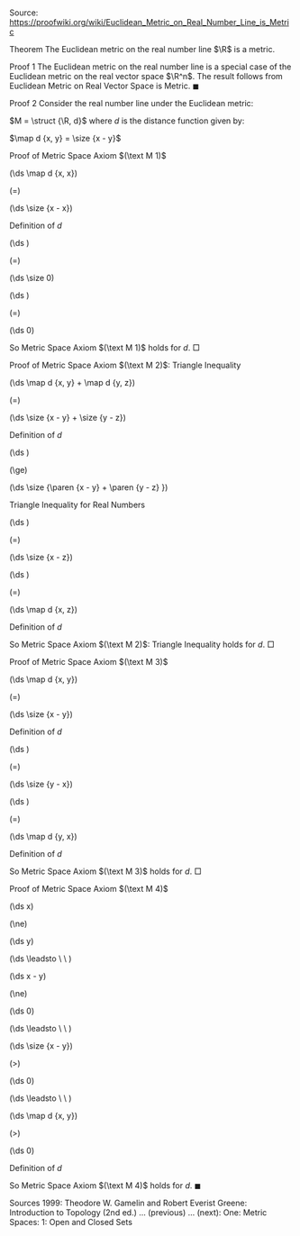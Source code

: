 # 

Source: https://proofwiki.org/wiki/Euclidean_Metric_on_Real_Number_Line_is_Metric



Theorem
The Euclidean metric on the real number line $\R$ is a metric.


Proof 1
The Euclidean metric on the real number line is a special case of the Euclidean metric on the real vector space $\R^n$.
The result follows from Euclidean Metric on Real Vector Space is Metric.
$\blacksquare$


Proof 2
Consider the real number line under the Euclidean metric:

$M = \struct {\R, d}$
where $d$ is the distance function given by:

$\map d {x, y} = \size {x - y}$


Proof of Metric Space Axiom $(\text M 1)$













\(\ds \map d {x, x}\)

\(=\)







\(\ds \size {x - x}\)





Definition of $d$














\(\ds \)

\(=\)







\(\ds \size 0\)




















\(\ds \)

\(=\)







\(\ds 0\)









So Metric Space Axiom $(\text M 1)$ holds for $d$.
$\Box$


Proof of Metric Space Axiom $(\text M 2)$: Triangle Inequality













\(\ds \map d {x, y} + \map d {y, z}\)

\(=\)







\(\ds \size {x - y} + \size {y - z}\)





Definition of $d$














\(\ds \)

\(\ge\)







\(\ds \size {\paren {x - y} + \paren {y - z} }\)





Triangle Inequality for Real Numbers














\(\ds \)

\(=\)







\(\ds \size {x - z}\)




















\(\ds \)

\(=\)







\(\ds \map d {x, z}\)





Definition of $d$



So Metric Space Axiom $(\text M 2)$: Triangle Inequality holds for $d$.
$\Box$


Proof of Metric Space Axiom $(\text M 3)$













\(\ds \map d {x, y}\)

\(=\)







\(\ds \size {x - y}\)





Definition of $d$














\(\ds \)

\(=\)







\(\ds \size {y - x}\)




















\(\ds \)

\(=\)







\(\ds \map d {y, x}\)





Definition of $d$



So Metric Space Axiom $(\text M 3)$ holds for $d$.
$\Box$


Proof of Metric Space Axiom $(\text M 4)$













\(\ds x\)

\(\ne\)







\(\ds y\)














\(\ds \leadsto \ \ \)





\(\ds x - y\)

\(\ne\)







\(\ds 0\)














\(\ds \leadsto \ \ \)





\(\ds \size {x - y}\)

\(>\)







\(\ds 0\)














\(\ds \leadsto \ \ \)





\(\ds \map d {x, y}\)

\(>\)







\(\ds 0\)





Definition of $d$



So Metric Space Axiom $(\text M 4)$ holds for $d$.
$\blacksquare$


Sources
1999: Theodore W. Gamelin and Robert Everist Greene: Introduction to Topology (2nd ed.) ... (previous) ... (next): One: Metric Spaces: $1$: Open and Closed Sets




